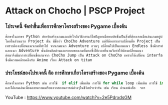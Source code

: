 # Attack on Chocho | PSCP Project
### โปรเจคนี้ จัดทำขึ้นเพื่อการศึกษาโครงสร้างของ Pygame เบื้องต้น 
```python
ศึกษาในภาษา Python สำหรับสร้างเกมและเข้าใจถึงวิธีการแก้ไขปัญหาเมื่อพบบัคซึ่งเป็นสิ่งที่ต้องเจอเมื่อเล่นเกมอยู่บ่อยครั้ง
โดยในส่วนแรก Project นั้น มีชื่อว่า ChoCho Adventure แต่ก็ต้องทำการเปลี่ยนชื่อ Project เป็น ChoCho Jump 
เพราะต้องเปลี่ยนแนวเกมที่ทำไป จากเกมแนว Adventure กวนๆ เปลี่ยนไปเป็นเกมแนว Endless ซึ่งมีการทำเป็น Loop ที่เข้าใจง่าย 
และแนว Adventure นั้นต้องคิดด่านและระบบของเกมที่มากซึ่งใช้เวลาที่นานจึงทำให้ต้องเปลี่ยนแนว 
ต่อมาจึงมีมาการเปลี่ยนชื่อเกมจาก ChoCho Jump เป็น Attack on ChoCho เพราะได้เปลี่ยน interface และ sound ของเกม 
ซึ่งมีความคล้ายคลึงกับ Anime เรื่อง Attack on titan
```
### ประโยชน์ของโปรเจคนี้ คือ การศึกษาเกี่ยวโครงสร้างของ Pygame เบื้องต้น 
```python
ศึกษาในภาษา Python เช่น การใช้  if elif เพิ่มเติม การใช้ for while loop เพิ่มเติม การใช้ import เป็นต้น
และได้เกมเล่นเพื่อคลายความเครียดจากสถานการณ์ต่างๆในชีวิตประจำวัน เช่น เรียน อ่านหนังสือ  ฯลฯ 
```

YouTube : https://www.youtube.com/watch?v=2e5PdrxdsGM
